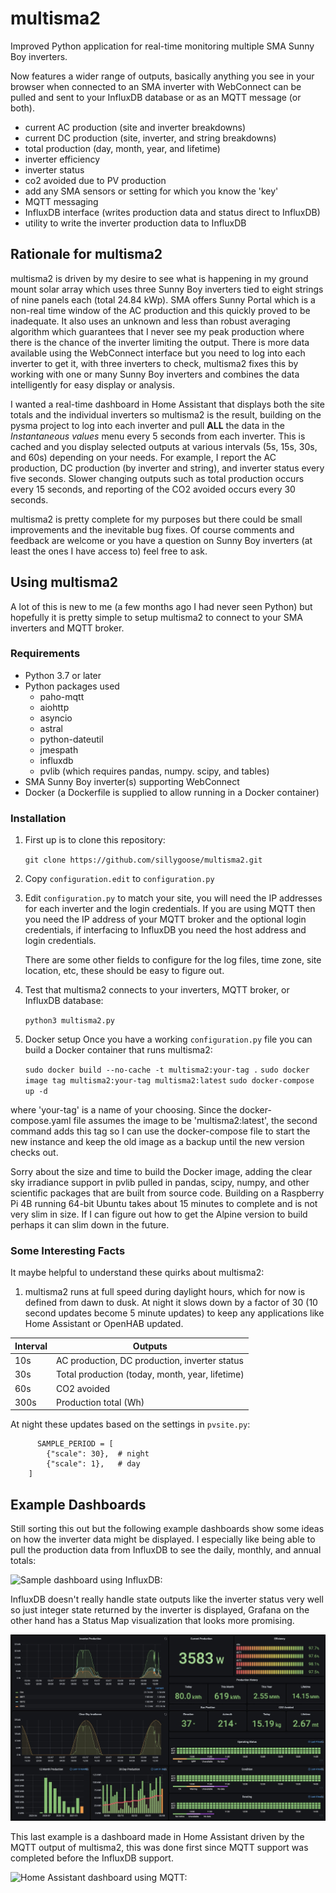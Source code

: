 # multisma2
Improved Python application for real-time monitoring multiple SMA Sunny Boy inverters.

Now features a wider range of outputs, basically anything you see in your browser when connected to an SMA inverter with WebConnect can be pulled and sent to your InfluxDB database or as an MQTT message (or both).

- current AC production (site and inverter breakdowns)
- current DC production (site, inverter, and string breakdowns)
- total production (day, month, year, and lifetime)
- inverter efficiency
- inverter status
- co2 avoided due to PV production
- add any SMA sensors or setting for which you know the 'key'
- MQTT messaging
- InfluxDB interface (writes production data and status direct to InfluxDB)
- utility to write the inverter production data to InfluxDB

## Rationale for multisma2
multisma2 is driven by my desire to see what is happening in my ground mount solar array which uses three Sunny Boy inverters tied to eight strings of nine panels each (total 24.84 kWp).  SMA offers Sunny Portal which is a non-real time window of the AC production and this quickly proved to be inadequate.  It also uses an unknown and less than robust averaging algorithm which guarantees that I never see my peak production where there is the chance of the inverter limiting the output.  There is more data available using the WebConnect interface but you need to log into each inverter to get it, with three inverters to check, multisma2 fixes this by working with one or many Sunny Boy inverters and combines the data intelligently for easy display or analysis.

I wanted a real-time dashboard in Home Assistant that displays both the site totals and the individual inverters so multisma2 is the result, building on the pysma project to log into each inverter and pull **ALL** the data in the *Instantaneous values* menu every 5 seconds from each inverter.  This is cached and you display selected outputs at various intervals (5s, 15s, 30s, and 60s) depending on your needs.  For example, I report the AC production, DC production (by inverter and string), and inverter status every five seconds.  Slower changing outputs such as total production occurs every 15 seconds, and reporting of the CO2 avoided occurs every 30 seconds.

multisma2 is pretty complete for my purposes but there could be small improvements and the inevitable bug fixes. Of course comments and feedback are welcome or you have a question on Sunny Boy inverters (at least the ones I have access to) feel free to ask.

## Using multisma2
A lot of this is new to me (a few months ago I had never seen Python) but hopefully it is pretty simple to setup multisma2 to connect to your SMA inverters and MQTT broker. 
### Requirements
- Python 3.7 or later
- Python packages used
    - paho-mqtt
    - aiohttp
    - asyncio
    - astral
    - python-dateutil
    - jmespath
    - influxdb
    - pvlib (which requires pandas, numpy. scipy, and tables)
- SMA Sunny Boy inverter(s) supporting WebConnect
- Docker (a Dockerfile is supplied to allow running in a Docker container)

### Installation
1.  First up is to clone this repository:

    `git clone https://github.com/sillygoose/multisma2.git`

2.  Copy `configuration.edit` to `configuration.py`

3.  Edit `configuration.py` to match your site, you will need the IP addresses for each inverter and the login credentials.  If you are using MQTT then you need the IP address of your MQTT broker and the optional login credentials, if interfacing to InfluxDB you need the host address and login credentials.

    There are some other fields to configure for the log files, time zone, site location, etc, these should be easy to figure out.

4.  Test that multisma2 connects to your inverters, MQTT broker, or InfluxDB database:

    `python3 multisma2.py`

5.  Docker setup
Once you have a working `configuration.py` file you can build a Docker container that runs multisma2:

    `sudo docker build --no-cache -t multisma2:your-tag .`
    `sudo docker image tag multisma2:your-tag multisma2:latest`
    `sudo docker-compose up -d`    

where 'your-tag' is a name of your choosing.  Since the docker-compose.yaml file assumes the image to be 'multisma2:latest', the second command adds this tag so I can use the docker-compose file to start the new instance and keep the old image as a backup until the new version checks out.

Sorry about the size and time to build the Docker image, adding the clear sky irradiance support in pvlib  pulled in pandas, scipy, numpy, and other scientific packages that are built from source code.  Building on a Raspberry Pi 4B running 64-bit Ubuntu takes about 15 minutes to complete and is not very slim in size.  If I can figure out how to get the Alpine version to build perhaps it can slim down in the future.

### Some Interesting Facts
It maybe helpful to understand these quirks about multisma2:

1.  multisma2 runs at full speed during daylight hours, which for now is defined from dawn to dusk.  At night it slows down by a factor of 30 (10 second updates become 5 minute updates) to keep any applications like Home Assistant or OpenHAB updated.

| Interval | Outputs |
| --- | --------- |
| 10s | AC production, DC production, inverter status |
| 30s | Total production (today, month, year, lifetime) |
| 60s | CO2 avoided |
| 300s | Production total (Wh) |

At night these updates based on the settings in `pvsite.py`: 
```
      SAMPLE_PERIOD = [
        {"scale": 30},  # night
        {"scale": 1},   # day
    ]
```

## Example Dashboards
Still sorting this out but the following example dashboards show some ideas on how the inverter data might be displayed.  I especially like being able to pull the production data from InfluxDB to see the daily, monthly, and annual totals:

![Sample dashboard using InfluxDB:](https://raw.githubusercontent.com/sillygoose/multisma2/main/images/influxdb-production.jpg)

InfluxDB doesn't really handle state outputs like the inverter status very well so just integer state returned by the inverter is displayed, Grafana on the other hand has a Status Map visualization that looks more promising.

![Sample inverter status dashboard using Grafana:](https://raw.githubusercontent.com/sillygoose/multisma2/main/images/grafana-production.jpg)

This last example is a dashboard made in Home Assistant driven by the MQTT output of multisma2, this was done first since MQTT support was completed before the InfluxDB support.

![Home Assistant dashboard using MQTT:](https://raw.githubusercontent.com/sillygoose/multisma2/main/images/home-assistant-production.jpg)
